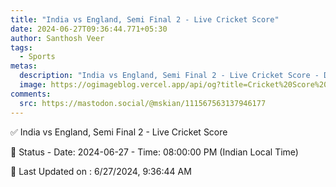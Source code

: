 ```yaml
---
title: "India vs England, Semi Final 2 - Live Cricket Score"
date: 2024-06-27T09:36:44.771+05:30
author: Santhosh Veer
tags:
  - Sports
metas:
  description: "India vs England, Semi Final 2 - Live Cricket Score - Date: 2024-06-27 - Time: 08:00:00 PM (Indian Local Time)"
  image: https://ogimageblog.vercel.app/api/og?title=Cricket%20Score%20%F0%9F%8F%8F
comments:
  src: https://mastodon.social/@mskian/111567563137946177
---
```


✅ India vs England, Semi Final 2 - Live Cricket Score

📑 Status - Date: 2024-06-27 - Time: 08:00:00 PM (Indian Local Time)

<!--more-->

📝 Last Updated on : 6/27/2024, 9:36:44 AM

